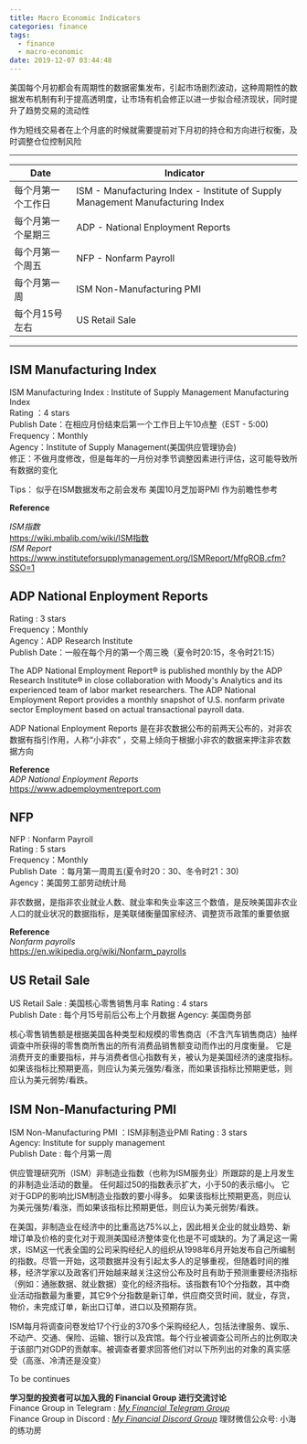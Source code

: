 ```yaml
---
title: Macro Economic Indicators
categories: finance
tags:
  - finance
  - macro-economic
date: 2019-12-07 03:44:48
---
```



美国每个月初都会有周期性的数据密集发布，引起市场剧烈波动，这种周期性的数据发布机制有利于提高透明度，让市场有机会修正以进一步拟合经济现状，同时提升了趋势交易的流动性  

作为短线交易者在上个月底的时候就需要提前对下月初的持仓和方向进行权衡，及时调整仓位控制风险  

-----------------------------

| Date               | Indicator                                                    |
| ------------------ | ------------------------------------------------------------ |
| 每个月第一个工作日 | ISM - Manufacturing Index - Institute of Supply Management Manufacturing Index |
| 每个月第一个星期三 | ADP -  National Enployment Reports                           |
| 每个月第一个周五   | NFP - Nonfarm Payroll                                        |
| 每个月第一周       | ISM Non-Manufacturing PMI                                    |
| 每个月15号左右     | US Retail Sale                                               |

-----------------------------


## ISM Manufacturing Index

ISM Manufacturing Index : Institute of Supply Management Manufacturing Index  
Rating ：4 stars  
Publish Date：在相应月份结束后第一个工作日上午10点整（EST - 5:00)  
Frequency：Monthly  
Agency：Institute of Supply Management(美国供应管理协会)   
修正：不做月度修改，但是每年的一月份对季节调整因素进行评估，这可能导致所有数据的变化   

Tips：
似乎在ISM数据发布之前会发布 美国10月芝加哥PMI 作为前瞻性参考

**Reference**

_ISM指数_  
https://wiki.mbalib.com/wiki/ISM指数  
_ISM Report_  
https://www.instituteforsupplymanagement.org/ISMReport/MfgROB.cfm?SSO=1  




## ADP National Enployment Reports

Rating : 3 stars  
Frequency：Monthly  
Agency：ADP Research Institute  
Publish Date：一般在每个月的第一个周三晚（夏令时20:15，冬令时21:15） 

The ADP National Employment Report® is published monthly by the ADP Research Institute® in close collaboration with Moody's Analytics and its experienced team of labor market researchers. The ADP National Employment Report provides a monthly snapshot of U.S. nonfarm private sector Employment based on actual transactional payroll data.

ADP National Enployment Reports 是在非农数据公布的前两天公布的，对非农数据有指引作用，人称“小非农” ，交易上倾向于根据小非农的数据来押注非农数据方向

**Reference**  
_ADP National Enployment Reports_  
https://www.adpemploymentreport.com  




## NFP
NFP : Nonfarm Payroll  
Rating : 5 stars  
Frequency：Monthly  
Publish Date ：每月第一周周五(夏令时20：30、冬令时21：30)    
Agency：美国劳工部劳动统计局  

非农数据，是指非农业就业人数、就业率和失业率这三个数值，是反映美国非农业人口的就业状况的数据指标，是美联储衡量国家经济、调整货币政策的重要依据

**Reference**  
_Nonfarm payrolls_   
https://en.wikipedia.org/wiki/Nonfarm_payrolls   



## US Retail Sale

US Retail Sale : 美国核心零售销售月率 
Rating :  4 stars  
Publish Date : 每个月15号前后公布上个月数据
Agency: 美国商务部

核心零售销售额是根据美国各种类型和规模的零售商店（不含汽车销售商店）抽样调查中所获得的零售商所售出的所有消费品销售额变动而作出的月度衡量。 它是消费开支的重要指标，并与消费者信心指数有关，被认为是美国经济的速度指标。
如果该指标比预期更高，则应认为美元强势/看涨，而如果该指标比预期更低，则应认为美元弱势/看跌。



## ISM Non-Manufacturing PMI
ISM Non-Manufacturing PMI ：ISM非制造业PMI 
Rating :  3 stars  
Agency: Institute for supply management  
Publish Date : 每个月第一周

供应管理研究所（ISM）非制造业指数（也称为ISM服务业）所跟踪的是上月发生的非制造业活动的数量。 
任何超过50的指数表示扩大，小于50的表示缩小。 
它对于GDP的影响比ISM制造业指数的要小得多。 
如果该指标比预期更高，则应认为美元强势/看涨，而如果该指标比预期更低，则应认为美元弱势/看跌。

在美国，非制造业在经济中的比重高达75%以上，因此相关企业的就业趋势、新增订单及价格的变化对于观测美国经济整体变化也是不可或缺的。为了满足这一需求，ISM这一代表全国的公司采购经纪人的组织从1998年6月开始发布自己所编制的指数。尽管一开始，这项数据并没有引起太多人的足够重视，但随着时间的推移，经济学家以及政客们开始越来越关注这份公布及时且有助于预测重要经济指标（例如：通胀数据、就业数据）变化的经济指标。该指数有10个分指数，其中商业活动指数最为重要，其它9个分指数是新订单，供应商交货时间，就业，存货，物价，未完成订单，新出口订单，进口以及预期存货。

ISM每月将调查问卷发给17个行业的370多个采购经纪人，包括法律服务、娱乐、不动产、交通、保险、运输、银行以及宾馆。每个行业被调查公司所占的比例取决于该部门对GDP的贡献率。被调查者要求回答他们对以下所列出的对象的真实感受（高涨、冷清还是没变）



To be continues


**学习型的投资者可以加入我的 Financial Group 进行交流讨论**     
Finance Group in Telegram : [_My Financial Telegram Group_](https://t.me/joinchat/JAgU_xVgurGtCieh5GQ56g)   
Finance Group in Discord : [_My Financial Discord Group_](https://discord.gg/NgWdjb)
理财微信公众号: 小海的练功房


